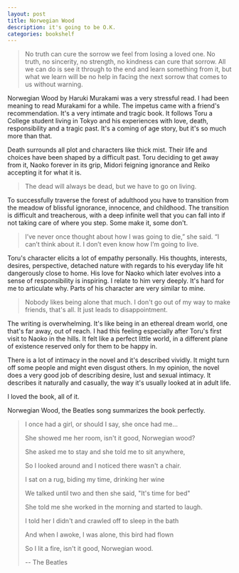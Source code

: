 ```yaml
---
layout: post
title: Norwegian Wood
description: it's going to be O.K.
categories: bookshelf 
---
```


> No truth can cure the sorrow we feel from losing a loved one. No truth, no sincerity, no strength, no kindness can cure that sorrow. All we can do is see it through to the end and learn something from it, but what we learn will be no help in facing the next sorrow that comes to us without warning.

Norwegian Wood by Haruki Murakami was a very stressful read. I had been meaning to read Murakami for a while. The impetus came with a friend's recommendation. It's a very intimate and tragic book. It follows Toru a College student living in Tokyo and his experiences with love, death, responsibility and a tragic past. It's a coming of age story, but it's so much more than that.

Death surrounds all plot and characters like thick mist. Their life and choices have been shaped by a difficult past. Toru deciding to get away from it, Naoko forever in its grip, Midori feigning ignorance and Reiko accepting it for what it is. 

> The dead will always be dead, but we have to go on living.

To successfully traverse the forest of adulthood you have to transition from the meadow of blissful ignorance, innocence, and childhood. The transition is difficult and treacherous, with a deep infinite well that you can fall into if not taking care of where you step. Some make it, some don't.

> I’ve never once thought about how I was going to die,” she said. “I can’t think about it. I don’t even know how I’m going to live.
 
Toru's character elicits a lot of empathy personally. His thoughts, interests, desires, perspective, detached nature with regards to his everyday life hit dangerously close to home. His love for Naoko which later evolves into a sense of responsibility is inspiring. I relate to him very deeply. It's hard for me to articulate why. Parts of his character are very similar to mine.

> Nobody likes being alone that much. I don't go out of my way to make friends, that's all. It just leads to disappointment.

The writing is overwhelming. It's like being in an ethereal dream world, one that's far away, out of reach. I had this feeling especially after Toru's first visit to Naoko in the hills. It felt like a perfect little world, in a different plane of existence reserved only for them to be happy in.  

There is a lot of intimacy in the novel and it's described vividly. It might turn off some people and might even disgust others. In my opinion, the novel does a very good job of describing desire, lust and sexual intimacy. It describes it naturally and casually, the way it's usually looked at in adult life.

I loved the book, all of it.

Norwegian Wood, the Beatles song summarizes the book perfectly.

> I once had a girl, or should I say, she once had me...
>
>She showed me her room, isn't it good, Norwegian wood?
>
>She asked me to stay and she told me to sit anywhere,
>
>So I looked around and I noticed there wasn't a chair.
>
>I sat on a rug, biding my time, drinking her wine
>
>We talked until two and then she said, "It's time for bed"
>
>She told me she worked in the morning and started to laugh.
>
>I told her I didn't and crawled off to sleep in the bath
>
>And when I awoke, I was alone, this bird had flown
>
>So I lit a fire, isn't it good, Norwegian wood.
>
> -- The Beatles